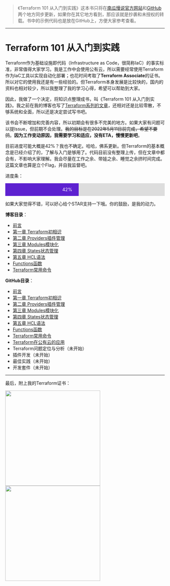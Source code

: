 > 《Terraform 101 从入门到实践》这本书只将在[南瓜慢说官方网站](https://www.pkslow.com/tags/terraform101)和[GitHub](https://github.com/LarryDpk/terraform-101)两个地方同步更新，如果你在其它地方看到，那应该就是抄袭和未授权的转载。书中的示例代码也是放在GitHub上，方便大家参考查看。

---

# Terraform 101 从入门到实践
Terraform作为基础设施即代码（Infrastructure as Code，很简称IaC）的事实标准，非常值得大家学习。我是工作中会使用公有云，所以需要经常使用Terraform作为IaC工具以实现自动化部署；也花时间考取了**Terraform Associate**的证书。所以对它的使用我还是有一些经验的。但Terraform本身发展是比较快的，国内的资料也相对较少，所以我整理了我的学习心得，希望可以帮助到大家。

因此，我做了一个决定，将知识点整理成书，叫《Terraform 101 从入门到实践》。我之前在我的博客也写了[Terraform系列的文章](https://www.pkslow.com/tags/terraform )，还相对还是比较零散，不够系统和全面，所以还是决定尝试写书吧。

该书会不断增加和完善内容，所以初期会有很多不完美的地方。如果大家有问题可以提Issue，但前期不会处理。~~我的目标是在2022年5月11日前完成，希望不要鸽~~。**因为工作变动原因，我需要学习和适应，没有ETA，慢慢更新吧**。

目前进度可能大概是42%？我也不确定。哈哈，佛系更新。但Terraform的基本概念是已经介绍了的，了解与入门是够用了。代码目前没有整理上传，但在文章中都会有，不影响大家理解。我会尽量在工作之余、带娃之余、睡觉之余挤时间完成。这篇文章也算是立个Flag，并自我监督吧。


进度条：
<div style="width: 100%;background-color: #ddd;">
<div style="width: 42%; background-color: #5d21d0;
text-align: right;padding-right: 20px;
line-height: 40px;color: white;">
  42%
</div>
</div>






如果大家觉得不错，可以好心给个STAR支持一下哦。你的鼓励，是我的动力。


**博客目录**：

- [前言](https://www.pkslow.com/archives/terraform-101-preface)
- [第一章 Terraform初相识](https://www.pkslow.com/archives/terraform-101-introduction)
- [第二章 Providers插件管理](https://www.pkslow.com/archives/terraform-101-providers)
- [第三章 Modules模块化](https://www.pkslow.com/archives/terraform-101-modules)
- [第四章 States状态管理](https://www.pkslow.com/archives/terraform-101-states)
- [第五章 HCL语法](https://www.pkslow.com/archives/terraform-101-hcl)
- [Functions函数](https://www.pkslow.com/archives/terraform-101-functions)
- [Terraform常用命令](https://www.pkslow.com/archives/terraform-101-commands)



**GitHub目录**：

- [前言](https://github.com/LarryDpk/terraform-101/blob/main/README.md)
- [第一章 Terraform初相识](https://github.com/LarryDpk/terraform-101/blob/main/01.Terraform初相识.md)
- [第二章 Providers插件管理](https://github.com/LarryDpk/terraform-101/blob/main/02.Providers插件管理.md)
- [第三章 Modules模块化](https://github.com/LarryDpk/terraform-101/blob/main/03.Modules模块化.md)
- [第四章 States状态管理](https://github.com/LarryDpk/terraform-101/blob/main/04.States状态管理.md)
- [第五章 HCL语法](https://github.com/LarryDpk/terraform-101/blob/main/05.HCL语法.md)
- [Functions函数](https://github.com/LarryDpk/terraform-101/blob/main/Functions函数.md)
- [Terraform常用命令](https://github.com/LarryDpk/terraform-101/blob/main/Terraform常用命令.md)
- [Terraform在公有云的应用](https://github.com/LarryDpk/terraform-101/blob/main/Terraform在公有云的应用.md)
- Terraform问题定位与分析（未开始）
- 插件开发（未开始）
- 最佳实践（未开始）
- 开发套件（未开始）

---






最后，附上我的Terraform证书：

<img src="https://pkslow.oss-cn-shenzhen.aliyuncs.com/images/other/terraform-101/pictures/00.preface/terraform-associate.certificate.png" width="300">



<img src="https://pkslow.oss-cn-shenzhen.aliyuncs.com/images/other/terraform-101/pictures/00.preface/terraform-associate.certificate-larry.png" width="300">



